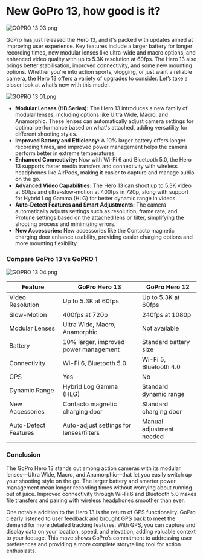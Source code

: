 # New GoPro 13, how good is it?

![GOPRO 13 03.png]({{image-path}}/GOPRO_13_03.png)

GoPro has just released the Hero 13, and it's packed with updates aimed at improving user experience. Key features include a larger battery for longer recording times, new modular lenses like ultra-wide and macro options, and enhanced video quality with up to 5.3K resolution at 60fps. The Hero 13 also brings better stabilisation, improved connectivity, and some new mounting options. Whether you're into action sports, vlogging, or just want a reliable camera, the Hero 13 offers a variety of upgrades to consider. Let’s take a closer look at what’s new with this model.

![GOPRO 13 01.png]({{image-path}}/GOPRO_13_01.png)

- **Modular Lenses (HB Series):** The Hero 13 introduces a new family of modular lenses, including options like Ultra Wide, Macro, and Anamorphic. These lenses can automatically adjust camera settings for optimal performance based on what's attached, adding versatility for different shooting styles.
- **Improved Battery and Efficiency:** A 10% larger battery offers longer recording times, and improved power management helps the camera perform better in extreme temperatures.
- **Enhanced Connectivity:** Now with Wi-Fi 6 and Bluetooth 5.0, the Hero 13 supports faster media transfers and connectivity with wireless headphones like AirPods, making it easier to capture and manage audio on the go.
- **Advanced Video Capabilities:** The Hero 13 can shoot up to 5.3K video at 60fps and ultra-slow-motion at 400fps in 720p, along with support for Hybrid Log Gamma (HLG) for better dynamic range in videos.
- **Auto-Detect Features and Smart Adjustments:** The camera automatically adjusts settings such as resolution, frame rate, and Protune settings based on the attached lens or filter, simplifying the shooting process and minimizing errors.
- **New Accessories:** New accessories like the Contacto magnetic charging door enhance usability, providing easier charging options and more mounting flexibility.

### Compare GoPro 13 vs GoPRO 1

![GOPRO 13 04.png]({{image-path}}/GOPRO_13_04.png)

| Feature | GoPro Hero 13 | GoPro Hero 12 |
| --- | --- | --- |
| Video Resolution | Up to 5.3K at 60fps | Up to 5.3K at 60fps |
| Slow-Motion | 400fps at 720p | 240fps at 1080p |
| Modular Lenses | Ultra Wide, Macro, Anamorphic | Not available |
| Battery | 10% larger, improved power management | Standard battery size |
| Connectivity | Wi-Fi 6, Bluetooth 5.0 | Wi-Fi 5, Bluetooth 4.0 |
| GPS | Yes | No |
| Dynamic Range | Hybrid Log Gamma (HLG) | Standard dynamic range |
| New Accessories | Contacto magnetic charging door | Standard charging door |
| Auto-Detect Features | Auto-adjust settings for lenses/filters | Manual adjustment needed |

### Conclusion

The GoPro Hero 13 stands out among action cameras with its modular lenses—Ultra Wide, Macro, and Anamorphic—that let you easily switch up your shooting style on the go. The larger battery and smarter power management mean longer recording times without worrying about running out of juice. Improved connectivity through Wi-Fi 6 and Bluetooth 5.0 makes file transfers and pairing with wireless headphones smoother than ever.

One notable addition to the Hero 13 is the return of GPS functionality. GoPro clearly listened to user feedback and brought GPS back to meet the demand for more detailed tracking features. With GPS, you can capture and display data on your location, speed, and elevation, adding valuable context to your footage. This move shows GoPro’s commitment to addressing user preferences and providing a more complete storytelling tool for action enthusiasts.